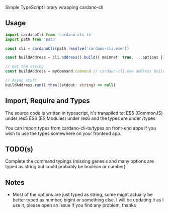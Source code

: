 Simple TypeScript library wrapping cardano-cli

## Usage

```typescript
import cardanoCli from 'cardano-cli-ts'
import path from 'path'

const cli = cardanoCli(path.resolve('cardano-cli.exe'))

const buildAddress = cli.address().build({ mainnet: true, ...options })

// Get the string
const buildAddress = myCommand.command // cardano-cli.exe address build --mainnet --other-options...

// Async stuff
buildAddress.run().then((stdout: string) => null)
```

## Import, Require and Types
The source code is written in typescript, it's transpiled to:
ES5 (CommonJS) under /es5
ES6 (ES Modules) under /es6
and the types are under /types

You can import types from cardano-cli-ts/types on front-end apps if you wish to use the types somewhere on your frontend app.

## TODO(s)

Complete the command typings (missing genesis and many options are typed as string but could probably be boolean or number)

## Notes

-   Most of the options are just typed as string, some might actually be better typed as number, bigint or something else. I will be updating it as I use it, please open an issue if you find any problem, thanks
